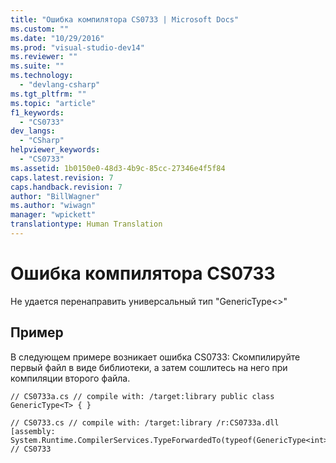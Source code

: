 ```yaml
---
title: "Ошибка компилятора CS0733 | Microsoft Docs"
ms.custom: ""
ms.date: "10/29/2016"
ms.prod: "visual-studio-dev14"
ms.reviewer: ""
ms.suite: ""
ms.technology: 
  - "devlang-csharp"
ms.tgt_pltfrm: ""
ms.topic: "article"
f1_keywords: 
  - "CS0733"
dev_langs: 
  - "CSharp"
helpviewer_keywords: 
  - "CS0733"
ms.assetid: 1b0150e0-48d3-4b9c-85cc-27346e4f5f84
caps.latest.revision: 7
caps.handback.revision: 7
author: "BillWagner"
ms.author: "wiwagn"
manager: "wpickett"
translationtype: Human Translation
---
```

# Ошибка компилятора CS0733
Не удается перенаправить универсальный тип "GenericType\<\>"  
  
## Пример  
 В следующем примере возникает ошибка CS0733: Скомпилируйте первый файл в виде библиотеки, а затем сошлитесь на него при компиляции второго файла.  
  
```  
// CS0733a.cs // compile with: /target:library public class GenericType<T> { }  
```  
  
```  
// CS0733.cs // compile with: /target:library /r:CS0733a.dll [assembly: System.Runtime.CompilerServices.TypeForwardedTo(typeof(GenericType<int>))]   // CS0733  
```